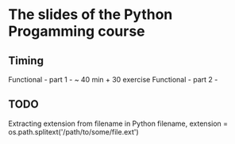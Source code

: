 # The slides of the Python Progamming course

## Timing

Functional - part 1 - ~ 40 min + 30 exercise
Functional - part 2 - 


## TODO

Extracting extension from filename in Python
filename, extension = os.path.splitext('/path/to/some/file.ext')
